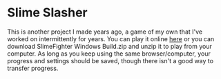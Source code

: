 # Slime Slasher
This is another project I made years ago, a game of my own that I've worked on intermittently for years.
You can play it online [here](https://voidwatcher1331.itch.io/slime-slasher)
or you can download SlimeFighter Windows Build.zip and unzip it to play from your computer.
As long as you keep using the same browser/computer, your progress and settings should be saved, though there isn't a good way to transfer progress.

